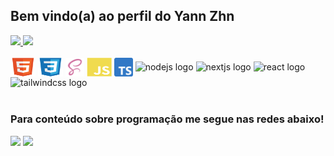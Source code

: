 ## Bem vindo(a) ao perfil do Yann Zhn

<div>
  <a href="https://github.com/YannDarkz">
  <img height="180em" src="https://github-readme-stats.vercel.app/api?username=YannDarkz&show_icons=true&theme=tokyonight&include_all_commits=true&count_private=true"/>
  <img height="180em" src="https://github-readme-stats.vercel.app/api/top-langs/?username=YannDarkz&layout=compact&langs_count=6&theme=tokyonight"/>
  </a>
</div>

<!-- ![Anurag's GitHub stats](https://github-readme-stats.vercel.app/api?YannDarkz=anuraghazra&hide=contribs,prs) -->

<!-- ![Estatísticas do GitHub de Anurag](https://github-readme-stats.vercel.app/api?username=YannDarkz&show_icons=true&bg_color=00000000) -->

<div style="display: inline_block">
<br>
  <img align="center" alt="HTML" height="30" width="40" src="https://raw.githubusercontent.com/devicons/devicon/master/icons/html5/html5-original.svg">
  <img align="center" alt="CSS" height="30" width="40" src="https://raw.githubusercontent.com/devicons/devicon/master/icons/css3/css3-original.svg">
   <img align="center" alt="CSS" height="30" width="30" src="./src/images/file_type_scss_icon_130177.svg">
  <img align="center" alt="Js" height="30" width="40" src="https://raw.githubusercontent.com/devicons/devicon/master/icons/javascript/javascript-plain.svg">
   <img align="center" alt="ts" height="30" width="30" src="./src/images/typescript.png">
    <img align="center" src="https://cdn.jsdelivr.net/gh/devicons/devicon/icons/nodejs/nodejs-original.svg" height="30" alt="nodejs logo" />
    <img align="center" src="https://cdn.jsdelivr.net/gh/devicons/devicon/icons/nextjs/nextjs-original.svg" height="30" alt="nextjs logo" />
    <img align="center" src="https://cdn.jsdelivr.net/gh/devicons/devicon/icons/react/react-original.svg" height="30" alt="react logo" >
     <img align="center" src="https://cdn.jsdelivr.net/gh/devicons/devicon/icons/tailwindcss/tailwindcss-original-wordmark.svg" height="60" alt="tailwindcss logo" />


</div>
 
 <br>
 
  ### Para conteúdo sobre programação me segue nas redes abaixo!
 
<div> 
 <a href="https://discord.gg/QKtrpXPZ" target="_blank"><img src="https://img.shields.io/badge/Discord-7289DA?style=for-the-badge&logo=discord&logoColor=white"></a> 
   <a href="https://www.linkedin.com/in/yanndarkzinnn/" target="_blank"><img src="https://img.shields.io/badge/-LinkedIn-%230077B5?style=for-the-badge&logo=linkedin&logoColor=white" ></a> 
 
  <!-- ![Snake animation](https://github.com/YannDarkz/YannDarkz/blob/output/github-contribution-grid-snake.svg) -->





  </div>
